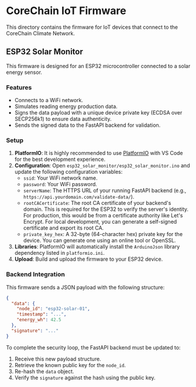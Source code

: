# CoreChain IoT Firmware

This directory contains the firmware for IoT devices that connect to the CoreChain Climate Network.

## ESP32 Solar Monitor

This firmware is designed for an ESP32 microcontroller connected to a solar energy sensor.

### Features

- Connects to a WiFi network.
- Simulates reading energy production data.
- Signs the data payload with a unique device private key (ECDSA over SECP256k1) to ensure data authenticity.
- Sends the signed data to the FastAPI backend for validation.

### Setup

1.  **PlatformIO**: It is highly recommended to use [PlatformIO](https://platformio.org/) with VS Code for the best development experience.
2.  **Configuration**: Open `esp32_solar_monitor/esp32_solar_monitor.ino` and update the following configuration variables:
    - `ssid`: Your WiFi network name.
    - `password`: Your WiFi password.
    - `serverName`: The HTTPS URL of your running FastAPI backend (e.g., `https://api.yourdomain.com/validate-data/`).
    - `rootCACertificate`: The root CA certificate of your backend's domain. This is required for the ESP32 to verify the server's identity. For production, this would be from a certificate authority like Let's Encrypt. For local development, you can generate a self-signed certificate and export its root CA.
    - `private_key_hex`: A 32-byte (64-character hex) private key for the device. You can generate one using an online tool or OpenSSL.
3.  **Libraries**: PlatformIO will automatically install the `ArduinoJson` library dependency listed in `platformio.ini`.
4.  **Upload**: Build and upload the firmware to your ESP32 device.

### Backend Integration

This firmware sends a JSON payload with the following structure:

```json
{
  "data": {
    "node_id": "esp32-solar-01",
    "timestamp": "...",
    "energy_wh": 42.5
  },
  "signature": "..."
}
```

To complete the security loop, the FastAPI backend must be updated to:
1.  Receive this new payload structure.
2.  Retrieve the known public key for the `node_id`.
3.  Re-hash the `data` object.
4.  Verify the `signature` against the hash using the public key.
